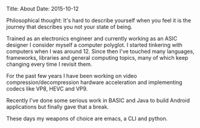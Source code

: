 Title: About
Date: 2015-10-12


Philosophical thought: It's hard to describe yourself when you feel it is the journey that describes you not your state of being.

Trained as an electronics engineer and currently working as an ASIC designer I consider myself a computer polyglot.
I started tinkering with computers when I was around 12. Since then I've touched many languages, frameworks, libraries and general computing topics, many of which keep changing every time I revisit them.

For the past few years I have been working on video compression/decompression hardware acceleration and implementing codecs like VP8, HEVC and VP9.


Recently I've done some serious work in BASIC and Java to build Android applications but finally gave that a break.

These days my weapons of choice are emacs, a CLI and python.
